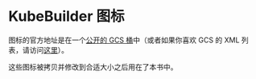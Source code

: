 # KubeBuilder 图标

图标的官方地址是在一个[公开的 GCS 桶][kb-logos-gcs]中（或者如果你喜欢 GCS 的 XML 列表，请访问[这里](kb-logos-gcs-direct)）。

这些图标被拷贝并修改到合适大小之后用在了本书中。

[kb-logos-gcs]: https://console.cloud.google.com/storage/browser/kubebuilder-logos

[kb-logos-gcs-direct]: https://storage.googleapis.com/kubebuilder-logos
